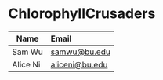 # ChlorophyllCrusaders
| Name        | Email           
| ------------- |:-------------
| Sam Wu | samwu@bu.edu|
| Alice Ni | aliceni@bu.edu |
